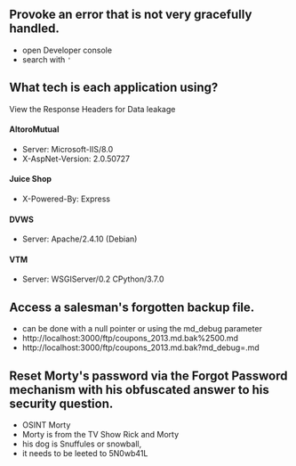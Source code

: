 
## Provoke an error that is not very gracefully handled.
* open Developer console
* search with `'`

## What tech is each application using?
View the Response Headers for Data leakage
#### AltoroMutual
* Server: Microsoft-IIS/8.0
* X-AspNet-Version: 2.0.50727
#### Juice Shop
* X-Powered-By: Express
#### DVWS
* Server: Apache/2.4.10 (Debian)

#### VTM
* Server: WSGIServer/0.2 CPython/3.7.0

## Access a salesman's forgotten backup file.	
* can be done with a null pointer or using the md_debug parameter 
* http://localhost:3000/ftp/coupons_2013.md.bak%2500.md
* http://localhost:3000/ftp/coupons_2013.md.bak?md_debug=.md

## Reset Morty's password via the Forgot Password mechanism with his obfuscated answer to his security question.
* OSINT Morty
* Morty is from the TV Show Rick and Morty
* his dog is Snuffules or snowball, 
* it needs to be leeted to 5N0wb41L 



